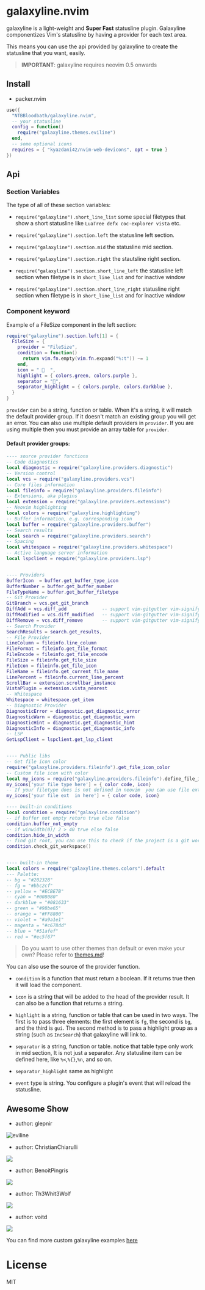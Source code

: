 # galaxyline.nvim

galaxyline is a light-weight and **Super Fast** statusline plugin. Galaxyline
componentizes Vim's statusline by having a provider for each text area.

This means you can use the api provided by galaxyline to create the statusline
that you want, easily.

> **IMPORTANT**: galaxyline requires neovim 0.5 onwards

## Install

- packer.nvim

```lua
use({
  "NTBBloodbath/galaxyline.nvim",
  -- your statusline
  config = function()
    require("galaxyline.themes.eviline")
  end,
  -- some optional icons
  requires = { "kyazdani42/nvim-web-devicons", opt = true }
})
```

## Api

### Section Variables

The type of all of these section variables:

- `require("galaxyline").short_line_list` some special filetypes that show a
  short statusline like `LuaTree defx coc-explorer vista` etc.

- `require("galaxyline").section.left` the statusline left section.

- `require("galaxyline").section.mid` the statusline mid section.

- `require("galaxyline").section.right` the stautsline right section.

- `require("galaxyline").section.short_line_left` the statusline left section
  when filetype is in `short_line_list` and for inactive window

- `require("galaxyline").section.short_line_right` statusline right section when
  filetype is in `short_line_list` and for inactive window

### Component keyword

Example of a FileSize component in the left section:

```lua
require("galaxyline").section.left[1] = {
  FileSize = {
    provider = "FileSize",
    condition = function()
      return vim.fn.empty(vim.fn.expand("%:t")) ~= 1
    end,
    icon = "   ",
    highlight = { colors.green, colors.purple },
    separator = "",
    separator_highlight = { colors.purple, colors.darkblue },
  }
}
```

`provider` can be a string, function or table. When it's a string, it will match
the default provider group. If it doesn't match an existing group you will get
an error. You can also use multiple default providers in `provider`. If you are
using multiple then you must provide an array table for `provider`.

#### Default provider groups:

```lua
---- source provider functions
-- Code diagnostics
local diagnostic = require("galaxyline.providers.diagnostic")
-- Version control
local vcs = require("galaxyline.providers.vcs")
-- Core files information
local fileinfo = require("galaxyline.providers.fileinfo")
-- Extensions, aka plugins
local extension = require("galaxyline.providers.extensions")
-- Neovim highlighting
local colors = require("galaxyline.highlighting")
-- Buffer information, e.g. corresponding icon
local buffer = require("galaxyline.providers.buffer")
-- Search results
local search = require("galaxyline.providers.search")
-- Spacing
local whitespace = require("galaxyline.providers.whitespace")
-- Active language server information
local lspclient = require("galaxyline.providers.lsp")


---- Providers
BufferIcon  = buffer.get_buffer_type_icon
BufferNumber = buffer.get_buffer_number
FileTypeName = buffer.get_buffer_filetype
-- Git Provider
GitBranch = vcs.get_git_branch
DiffAdd = vcs.diff_add             -- support vim-gitgutter vim-signify gitsigns
DiffModified = vcs.diff_modified   -- support vim-gitgutter vim-signify gitsigns
DiffRemove = vcs.diff_remove       -- support vim-gitgutter vim-signify gitsigns
-- Search Provider
SearchResults = search.get_results,
-- File Provider
LineColumn = fileinfo.line_column
FileFormat = fileinfo.get_file_format
FileEncode = fileinfo.get_file_encode
FileSize = fileinfo.get_file_size
FileIcon = fileinfo.get_file_icon
FileName = fileinfo.get_current_file_name
LinePercent = fileinfo.current_line_percent
ScrollBar = extension.scrollbar_instance
VistaPlugin = extension.vista_nearest
-- Whitespace
Whitespace = whitespace.get_item
-- Diagnostic Provider
DiagnosticError = diagnostic.get_diagnostic_error
DiagnosticWarn = diagnostic.get_diagnostic_warn
DiagnosticHint = diagnostic.get_diagnostic_hint
DiagnosticInfo = diagnostic.get_diagnostic_info
-- LSP
GetLspClient = lspclient.get_lsp_client


---- Public libs
-- Get file icon color
require("galaxyline.providers.fileinfo").get_file_icon_color
-- Custom file icon with color
local my_icons = require("galaxyline.providers.fileinfo").define_file_icon()
my_icons['your file type here'] = { color code, icon}
-- If your filetype does is not defined in neovim  you can use file extensions
my_icons['your file ext  in here'] = { color code, icon}

---- built-in conditions
local condition = require("galaxyline.condition")
-- if buffer not empty return true else false
condition.buffer_not_empty
-- if winwidth(0)/ 2 > 40 true else false
condition.hide_in_width
-- find git root, you can use this to check if the project is a git workspace
condition.check_git_workspace()


---- built-in theme
local colors = require("galaxyline.themes.colors").default
--- Palette:
-- bg = "#202328"
-- fg = "#bbc2cf"
-- yellow = "#ECBE7B"
-- cyan = "#008080"
-- darkblue = "#081633"
-- green = "#98be65"
-- orange = "#FF8800"
-- violet = "#a9a1e1"
-- magenta = "#c678dd"
-- blue = "#51afef"
-- red = "#ec5f67"
```

> Do you want to use other themes than default or even make your own?
> Please refer to [themes.md](./docs/themes.md)!

You can also use the source of the provider function.

- `condition` is a function that must return a boolean. If it returns true then it
  will load the component.

- `icon` is a string that will be added to the head of the provider result.
  It can also be a function that returns a string.

- `highlight` is a string, function or table that can be used in two ways. The first is to pass three elements: the first element is `fg`, the second is `bg`, and the third is `gui`. The second method is to pass a highlight group as a string (such as `IncSearch`) that galaxyline will link to.

- `separator` is a string, function or table. notice that table type only work in mid section, It is not just a separator. Any statusline item can be
  defined here, like `%<`,`%{}`,`%n`, and so on.

- `separator_highlight` same as highlight

- `event` type is string. You configure a plugin's event that will reload the statusline.

## Awesome Show

- author: glepnir

![eviline](https://user-images.githubusercontent.com/41671631/110282770-05d0b100-801a-11eb-91b1-e30eacec9a1c.png)

- author: ChristianChiarulli

![](https://user-images.githubusercontent.com/29136904/97791654-2b9d0380-1bab-11eb-8133-d8160d3f72cd.png)

- author: BenoitPingris

![](https://user-images.githubusercontent.com/29386109/98808605-b3d99f00-241c-11eb-81dc-0caa852fe478.png)

- author: Th3Whit3Wolf

![](https://user-images.githubusercontent.com/48275422/101280897-c51b8e80-37c3-11eb-8bc3-be52fb4b6465.png)

- author: voitd

![](https://user-images.githubusercontent.com/60138143/103373409-8d131d00-4add-11eb-8dfc-40a37422f430.png)

You can find more custom galaxyline examples [here](https://github.com/glepnir/galaxyline.nvim/issues/12)

# License

MIT
